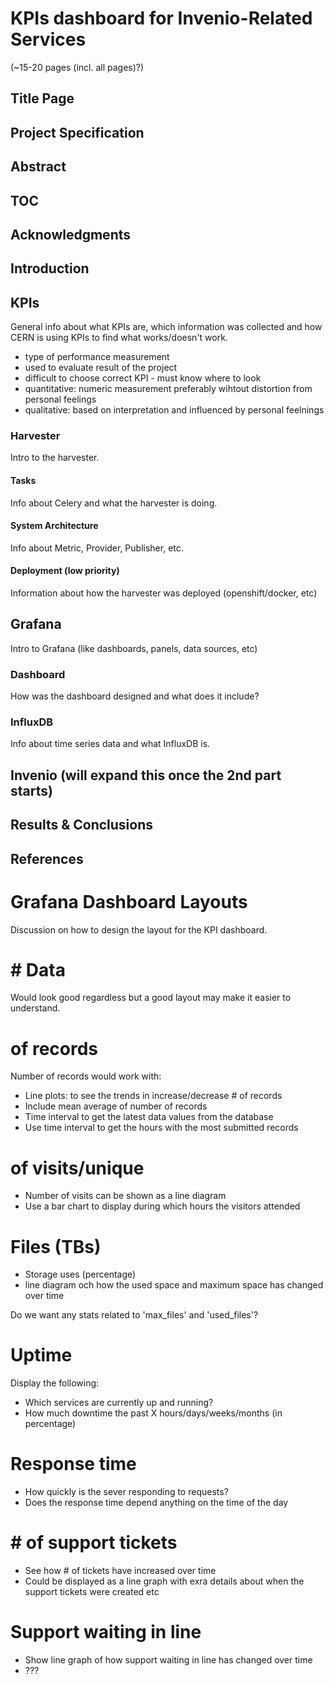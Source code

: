 # KPIs dashboard for Invenio-Related Services

(~15-20 pages (incl. all pages)?)

## Title Page

## Project Specification
## Abstract

## TOC

## Acknowledgments
## Introduction

## KPIs

General info about what KPIs are, which information was collected and how CERN
is using KPIs to find what works/doesn't work.

* type of performance measurement
* used to evaluate result of the project
* difficult to choose correct KPI - must know where to look
* quantitative: numeric measurement preferably wihtout distortion from personal feelings
* qualitative: based on interpretation and influenced by personal feelnings

### Harvester

Intro to the harvester.

#### Tasks

Info about Celery and what the harvester is doing.

#### System Architecture

Info about Metric, Provider, Publisher, etc.

#### Deployment (low priority)

Information about how the harvester was deployed (openshift/docker, etc)

## Grafana

Intro to Grafana (like dashboards, panels, data sources, etc)

### Dashboard

How was the dashboard designed and what does it include?

### InfluxDB

Info about time series data and what InfluxDB is.

## Invenio (will expand this once the 2nd part starts)

## Results & Conclusions
## References





# Grafana Dashboard Layouts

Discussion on how to design the layout for the KPI dashboard.

# # Data

Would look good regardless but a good layout may make it easier to understand.

# of records

Number of records would work with:

* Line plots: to see the trends in increase/decrease # of records
* Include mean average of number of records
* Time interval to get the latest data values from the database
* Use time interval to get the hours with the most submitted records

# of visits/unique

* Number of visits can be shown as a line diagram
* Use a bar chart to display during which hours the visitors attended

# Files (TBs)

* Storage uses (percentage)
* line diagram och how the used space and maximum space has changed over time

Do we want any stats related to 'max_files' and 'used_files'?

# Uptime

Display the following:
* Which services are currently up and running?
* How much downtime the past X hours/days/weeks/months (in percentage)

# Response time

* How quickly is the sever responding to requests?
* Does the response time depend anything on the time of the day

# # of support tickets

* See how # of tickets have increased over time
* Could be displayed as a line graph with exra details about when the support
tickets were created etc

# Support waiting in line

* Show line graph of how support waiting in line has changed over time
* ???
